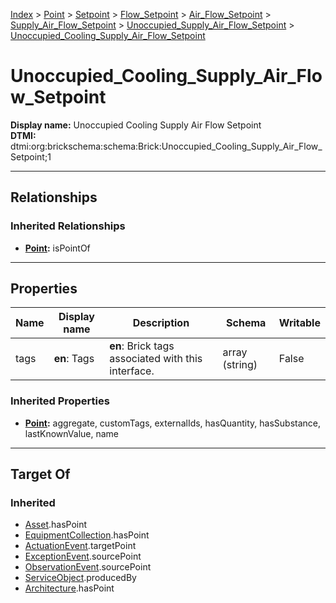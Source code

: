 [Index](../../../../../../Index.md) > [Point](../../../../../Point.md) > [Setpoint](../../../../Setpoint.md) > [Flow_Setpoint](../../../Flow_Setpoint.md) > [Air_Flow_Setpoint](../../Air_Flow_Setpoint.md) > [Supply_Air_Flow_Setpoint](../Supply_Air_Flow_Setpoint.md) > [Unoccupied_Supply_Air_Flow_Setpoint](Unoccupied_Supply_Air_Flow_Setpoint.md) > [Unoccupied_Cooling_Supply_Air_Flow_Setpoint](#)
# Unoccupied_Cooling_Supply_Air_Flow_Setpoint

**Display name:** Unoccupied Cooling Supply Air Flow Setpoint<br />
**DTMI:** dtmi:org:brickschema:schema:Brick:Unoccupied_Cooling_Supply_Air_Flow_Setpoint;1

---

## Relationships
### Inherited Relationships
* **[Point](../../../../../Point.md):** isPointOf

---

## Properties
|Name|Display name|Description|Schema|Writable|
|-|-|-|-|-|
|tags|**en**: Tags|**en**: Brick tags associated with this interface.|array (string)|False|
### Inherited Properties
* **[Point](../../../../../Point.md):** aggregate, customTags, externalIds, hasQuantity, hasSubstance, lastKnownValue, name

---

## Target Of
### Inherited
* [Asset](../../../../../../Asset/Asset.md).hasPoint
* [EquipmentCollection](../../../../../../Collection/AssetCollection/EquipmentCollection/EquipmentCollection.md).hasPoint
* [ActuationEvent](../../../../../../Event/PointEvent/ActuationEvent.md).targetPoint
* [ExceptionEvent](../../../../../../Event/PointEvent/ExceptionEvent.md).sourcePoint
* [ObservationEvent](../../../../../../Event/PointEvent/ObservationEvent.md).sourcePoint
* [ServiceObject](../../../../../../Information/ServiceObject/ServiceObject.md).producedBy
* [Architecture](../../../../../../Space/Architecture/Architecture.md).hasPoint
